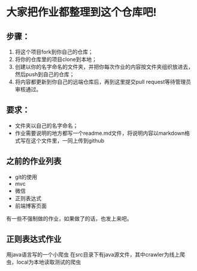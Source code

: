 
# 大家把作业都整理到这个仓库吧!

## 步骤：
1. 将这个项目fork到你自己的仓库；
2. 将你的仓库里的项目clone到本地；
3. 创建以你的名字命名的文件夹，并把你每次作业的内容按文件夹组织放进去，然后push到自己的仓库；
4. 将内容都更新到你自己的远端仓库后，再到这里提交pull request等待管理员审核通过。

## 要求：
* 文件夹以自己的名字命名；
* 作业需要说明的地方都写一个readme.md文件，将说明内容以markdown格式写在这个文件里，一同上传到github

## 之前的作业列表
* git的使用
* mvc
* 微信
* 正则表达式
* 前端博客页面

有一些不强制做的作业，如果做了的话，也发上来吧。

## 正则表达式作业
用java语言写的一个小爬虫
在src目录下有java源文件，其中crawler为线上爬虫，local为本地读取测试的爬虫
